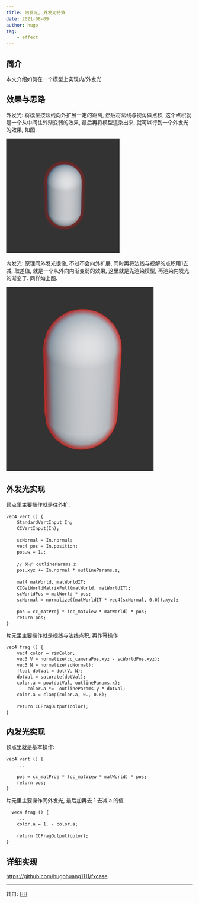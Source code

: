 ```yaml
---
title: 内发光, 外发光特效
date: 2021-08-09
author: hugo
tag:
    - effect
---
```


## 简介

本文介绍如何在一个模型上实现内/外发光

## 效果与思路

外发光:
将模型按法线向外扩展一定的距离, 然后将法线与视角做点积, 这个点积就是一个从中间往外渐变弱的效果, 最后再将模型渲染出来, 就可以行到一个外发光的效果, 如图.

![外发光](/assets/202108/outline1.jpg)


内发光:
原理同外发光很像, 不过不会向外扩展, 同时再将法线与视解的点积用1去减, 取差值, 就是一个从外向内渐变弱的效果, 这里就是先渲染模型, 再渲染内发光的渐变了. 同样如上图.

![内发光](/assets/202108/outline2.jpg)

## 外发光实现

顶点里主要操作就是往外扩:

```shader
vec4 vert () {
    StandardVertInput In;
    CCVertInput(In);

    scNormal = In.normal;
    vec4 pos = In.position;
    pos.w = 1.;

    // 外扩 outlineParams.z
    pos.xyz += In.normal * outlineParams.z;

    mat4 matWorld, matWorldIT;
    CCGetWorldMatrixFull(matWorld, matWorldIT);
    scWorldPos = matWorld * pos;
    scNormal = normalize((matWorldIT * vec4(scNormal, 0.0)).xyz);

    pos = cc_matProj * (cc_matView * matWorld) * pos;
    return pos;
}
```

片元里主要操作就是视线与法线点积, 再作幂操作

```shader
vec4 frag () {
    vec4 color = rimColor;
    vec3 V = normalize(cc_cameraPos.xyz - scWorldPos.xyz);
    vec3 N = normalize(scNormal);
    float dotVal = dot(V, N);
    dotVal = saturate(dotVal);
    color.a = pow(dotVal, outlineParams.x);
		color.a *=  outlineParams.y * dotVal;
    color.a = clamp(color.a, 0., 0.8);

    return CCFragOutput(color);
}
```

## 内发光实现

顶点里就是基本操作:

```shader
vec4 vert () {
    ...

    pos = cc_matProj * (cc_matView * matWorld) * pos;
    return pos;
}
```

片元里主要操作同外发光, 最后加再去 1 去减 a  的值

```shader
  vec4 frag () {
    ...
    color.a = 1. - color.a;

    return CCFragOutput(color);
}
```

## 详细实现


https://github.com/hugohuang1111/fxcase



---
转自: [HH](http://www.hugohuang.xyz/)

